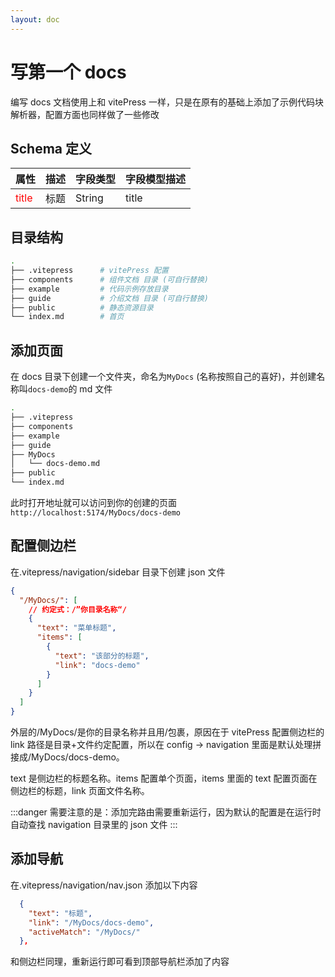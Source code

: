 ```yaml
---
layout: doc
---
```


# 写第一个 docs

编写 docs 文档使用上和 vitePress 一样，只是在原有的基础上添加了示例代码块解析器，配置方面也同样做了一些修改

## Schema 定义

| 属性                         | 描述 | 字段类型 | 字段模型描述 |
| ---------------------------- | ---- | -------- | ------------ |
| <font color=red>title</font> | 标题 | String   | title        |

## 目录结构

```bash
.
├── .vitepress      # vitePress 配置
├── components      # 组件文档 目录 (可自行替换)
├── example         # 代码示例存放目录
├── guide           # 介绍文档 目录 (可自行替换)
├── public          # 静态资源目录
└── index.md        # 首页
```

## 添加页面

在 docs 目录下创建一个文件夹，命名为`MyDocs` (名称按照自己的喜好)，并创建名称叫`docs-demo`的 md 文件

```bash
.
├── .vitepress
├── components
├── example
├── guide
├── MyDocs
│   └── docs-demo.md
├── public
└── index.md
```

此时打开地址就可以访问到你的创建的页面`http://localhost:5174/MyDocs/docs-demo`

## 配置侧边栏

在.vitepress/navigation/sidebar 目录下创建 json 文件

```json
{
  "/MyDocs/": [
    // 约定式：/”你目录名称“/
    {
      "text": "菜单标题",
      "items": [
        {
          "text": "该部分的标题",
          "link": "docs-demo"
        }
      ]
    }
  ]
}
```

外层的/MyDocs/是你的目录名称并且用/包裹，原因在于 vitePress 配置侧边栏的 link 路径是目录+文件约定配置，所以在 config -> navigation 里面是默认处理拼接成/MyDocs/docs-demo。

text 是侧边栏的标题名称。items 配置单个页面，items 里面的 text 配置页面在侧边栏的标题，link 页面文件名称。

:::danger
需要注意的是：添加完路由需要重新运行，因为默认的配置是在运行时自动查找 navigation 目录里的 json 文件
:::

## 添加导航

在.vitepress/navigation/nav.json 添加以下内容

```json
  {
    "text": "标题",
    "link": "/MyDocs/docs-demo",
    "activeMatch": "/MyDocs/"
  },
```

和侧边栏同理，重新运行即可看到顶部导航栏添加了内容
